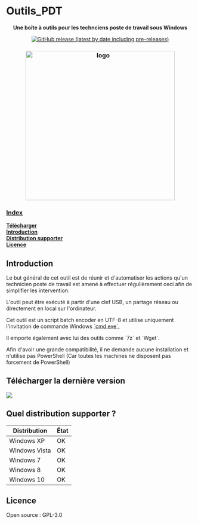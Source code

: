 # Outils_PDT
<p align="center"><b>Une boîte à outils pour les technciens poste de travail sous Windows</b></p>
<p align="center"><a href=https://github.com/leghort/Outils_PDT/releases><img alt="GitHub release (latest by date including pre-releases)" src="https://img.shields.io/github/v/release/leghort/Outils_PDT?include_prereleases"></p>

<h3 align="center"><img src="https://i.ibb.co/4MYJ5Nq/image.png" alt="logo" height="400px"></h3>

### Index
**[Télécharger](https://github.com/leghort/Outils_PDT#t%C3%A9l%C3%A9charger-la-derni%C3%A8re-version)**</br>
**[Introduction](https://github.com/leghort/Outils_PDT#introduction)**</br>
**[Distribution supporter](https://github.com/leghort/Outils_PDT#quel-distribution-supporter-)**</br>
**[Licence](https://github.com/leghort/Outils_PDT#licence)**</br>

## Introduction
Le but général de cet outil est de réunir et d'automatiser les actions qu'un technicien poste de travail est amené à effectuer régulièrement ceci afin de simplifier les intervention.

L'outil peut être exécuté à partir d'une clef USB, un partage réseau ou directement en local sur l'ordinateur.

<p>Cet outil est un script batch encoder en UTF-8 et utilise uniquement l'invitation de commande Windows <a href=https://fr.wikipedia.org/wiki/Cmd> `cmd.exe`.</a></p>
<p>Il emporte également avec lui des outils comme `7z` et `Wget`.</p>
<p>Afin d'avoir une grande compatibilité, il ne demande aucune installation et n'utilise pas PowerShell (Car toutes les machines ne disposent pas forcement de PowerShell)</p>

## Télécharger la dernière version
<a href=https://github.com/leghort/Outils_PDT/releases/latest><img src="https://i.ibb.co/ck3Rxky/Download-Button.png"></a>

## Quel distribution supporter ?

| Distribution |    État    |
| ------------ | ------------- |
| Windows XP   |  OK  |
| Windows Vista|  OK  |
| Windows 7    |  OK  |
| Windows 8    |  OK  |
| Windows 10   |  OK  |

## Licence
Open source : GPL-3.0
